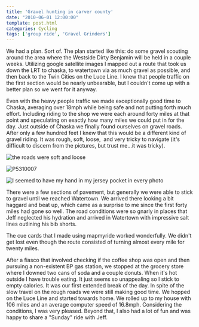```yaml
---
title: 'Gravel hunting in carver county'
date: "2010-06-01 12:00:00"
template: post.html
categories: Cycling
tags: ['group ride', 'Gravel Grinders']
---
```


 We had a plan. Sort of. The plan started like this: do some gravel scouting around the area where the Westside Dirty Benjamin will be held in a couple weeks. Utilizing google satellite images I mapped out a route that took us down the LRT to chaska, to watertown via as much gravel as possible, and then back to the Twin Cities on the Luce Line. I knew that people traffic on the first section would be nearly unbearable, but I couldn't come up with a better plan so we went for it anyway.  
  
Even with the heavy people traffic we made exceptionally good time to Chaska, averaging over 18mph while being safe and not putting forth much effort. Including riding to the shop we were each around forty miles at that point and speculating on exactly how many miles we could put in for the day. Just outside of Chaska we finally found ourselves on gravel roads. After only a few hundred feet I knew that this would be a different kind of gravel riding. It was rough, soft, loose,  and very tricky to navigate (it's difficult to discern from the pictures, but trust me...it was tricky).  
  
![the roads were soft and loose](http://f.slowtheory.com/4657476139_e2c3b7e057.jpg "the roads were soft and loose")  
  
![P5310007](http://f.slowtheory.com/4658078792_b950641f32.jpg "P5310007")  
  
![I seemed to have my hand in my jersey pocket in every photo](http://f.slowtheory.com/4658092658_e6febf4447.jpg "I seemed to have my hand in my jersey pocket in every photo")   
  
There were a few sections of pavement, but generally we were able to stick to gravel until we reached Watertown. We arrived there looking a bit haggard and beat up, which came as a surprise to me since the first forty miles had gone so well. The road conditions were so gnarly in places that Jeff neglected his hydration and arrived in Watertown with impressive salt lines outlining his bib shorts.  
  
The cue cards that I made using mapmyride worked wonderfully. We didn't get lost even though the route consisted of turning almost every mile for twenty miles.  
  
After a fiasco that involved checking if the coffee shop was open and then pursuing a non-existent BP gas station, we stopped at the grocery store where I downed two cans of soda and a couple donuts. When it's hot outside I have trouble eating. It just seems so unappealing so I stick to empty calories. It was our first extended break of the day. In spite of the slow travel on the rough roads we were still making good time. We hopped on the Luce Line and started towards home. We rolled up to my house with 106 miles and an average computer speed of 16.8mph. Considering the conditions, I was very pleased. Beyond that, I also had a lot of fun and was happy to share a "Sunday" ride with Jeff.  